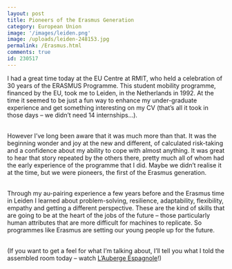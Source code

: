 ```yaml
---
layout: post
title: Pioneers of the Erasmus Generation
category: European Union
image: '/images/leiden.png'
image: /uploads/leiden-248153.jpg
permalink: /Erasmus.html
comments: true
id: 230517
---
```



I had a great time today at the EU Centre at RMIT, who held a celebration of 30 years of the ERASMUS Programme. This student mobility programme, financed by the EU, took me to Leiden, in the Netherlands in 1992. At the time it seemed to be just a fun way to enhance my under-graduate experience and get something interesting on my CV (that’s all it took in those days – we didn’t need 14 internships…).

<br>However I’ve long been aware that it was much more than that. It was the beginning wonder and joy at the new and different, of calculated risk-taking and a confidence about my ability to cope with almost anything. It was great to hear that story repeated by the others there, pretty much all of whom had the early experience of the programme that I did. Maybe we didn’t realise it at the time, but we were pioneers, the first of the Erasmus generation.

<br>Through my au-pairing experience a few years before and the Erasmus time in Leiden I learned about problem-solving, resilience, adaptability, flexibility, empathy and getting a different perspective. These are the kind of skills that are going to be at the heart of the jobs of the future – those particularly human attributes that are more difficult for machines to replicate. So programmes like Erasmus are setting our young people up for the future.

<br>(If you want to get a feel for what I’m talking about, I’ll tell you what I told the assembled room today – watch [L’Auberge Espagnole](http://www.imdb.com/title/tt0283900/)!)
